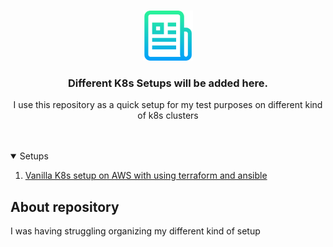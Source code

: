 



<!-- PROJECT LOGO -->
<br />
<p align="center">
  <a href="https://github.com/Ugurcancaykara/notes">
    <img src="images/logo.png" alt="Logo" width="80" height="80">
  </a>

  <h3 align="center">Different K8s Setups will be added here.</h3>

  <p align="center">
    I use this repository as a quick setup for my test purposes on different kind of k8s clusters
    <br />
    <br />
    <br />

  </p>
</p>



<!-- TABLE OF CONTENTS -->
<details open="open">
  <summary>Setups</summary>
  <ol>
    <li>
      <a href="https://github.com/Ugurcancaykara/k8s_cluster_setup/vanilla_k8s_aws">Vanilla K8s setup on AWS with using terraform and ansible </a>
    </li>
  </ol>
</details>




## About repository

I was having struggling organizing my different kind of setup

